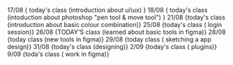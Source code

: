 17/08  { today's class (introduction about ui\ux) }
18/08 { today's class (intoduction about photoshop "pen tool & move tool") }
21/08  {today's class (introduction about basic colour combination)}
25/08  {today's class ( login session)}
26/08  {TODAY'S class (learned about basic tools in figma)}
28/08  {today class (new tools in figma)}
29/08  {today class ( sketching a app design)}
31/08  {today's class (designing)}
2/09   {today's class ( plugins)}
9/09   {toda's  class ( work in figma)} 
